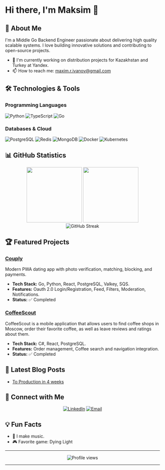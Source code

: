 # Hi there, I'm Maksim 👋

## 🚀 About Me

I'm a Middle Go Backend Engineer passionate about delivering high quality scalable systems. I love building innovative solutions and contributing to open-source projects.

- 🔭 I'm currently working on distribution projects for Kazakhstan and Turkey at Yandex.
- 📫 How to reach me: maxim.r.ivanov@gmail.com

## 🛠️ Technologies & Tools

### Programming Languages
![Python](https://img.shields.io/badge/-Python-3776AB?style=flat-square&logo=python&logoColor=white)
![TypeScript](https://img.shields.io/badge/-TypeScript-3178C6?style=flat-square&logo=typescript&logoColor=white)
![Go](https://img.shields.io/badge/go-%2300ADD8.svg?style=flat-square&logo=go&logoColor=white)

### Databases & Cloud
![PostgreSQL](https://img.shields.io/badge/-PostgreSQL-336791?style=flat-square&logo=postgresql&logoColor=white)
![Redis](https://img.shields.io/badge/redis-%23DD0031.svg?style=flat-square&logo=redis&logoColor=white)
![MongoDB](https://img.shields.io/badge/-MongoDB-47A248?style=flat-square&logo=mongodb&logoColor=white)
![Docker](https://img.shields.io/badge/-Docker-2496ED?style=flat-square&logo=docker&logoColor=white)
![Kubernetes](https://img.shields.io/badge/-Kubernetes-326CE5?style=flat-square&logo=kubernetes&logoColor=white)

## 📊 GitHub Statistics

<div align="center">
  <img height="180em" src="https://github-readme-stats.vercel.app/api?username=Doremi203&show_icons=true&theme=tokyonight&include_all_commits=true&count_private=true"/>
  <img height="180em" src="https://github-readme-stats.vercel.app/api/top-langs/?username=Doremi203&layout=compact&langs_count=7&theme=tokyonight"/>
</div>

<div align="center">
  <img src="https://github-readme-streak-stats.herokuapp.com/?user=Doremi203&theme=tokyonight" alt="GitHub Streak"/>
</div>

## 🏆 Featured Projects

### [Couply](https://github.com/Doremi203/couply)
Modern PWA dating app with photo verification, matching, blocking, and payments.
- **Tech Stack:** Go, Python, React, PostgreSQL, Valkey, SQS.
- **Features:** Oauth 2.0 Login/Registration, Feed, Filters, Moderation, Notifications.
- **Status:** ✅ Completed

### [CoffeeScout](https://github.com/Doremi203/CoffeeScout)
CoffeeScout is a mobile application that allows users to find coffee shops in Moscow, order their favorite coffee, as well as leave reviews and ratings about them.
- **Tech Stack:** C#, React, PostgreSQL.
- **Features:** Order management, Coffee search and navigation integration.
- **Status:** ✅ Completed 

## 📝 Latest Blog Posts
<!-- BLOG-POST-LIST:START -->
<!-- This section can be auto-updated with GitHub Actions -->
- [To Production in 4 weeks](https://www.linkedin.com/posts/maxim-doremi_golang-backend-serverless-activity-7365128183626506240-pwXj?utm_source=share&utm_medium=member_desktop&rcm=ACoAAEagskEBPfk7q7djbPXTfv8D0iPvpFkZz1g)
<!-- BLOG-POST-LIST:END -->

## 🤝 Connect with Me

<div align="center">
  
[![LinkedIn](https://img.shields.io/badge/-LinkedIn-0077B5?style=for-the-badge&logo=linkedin&logoColor=white)](www.linkedin.com/in/maxim-doremi)
[![Email](https://img.shields.io/badge/-Email-D14836?style=for-the-badge&logo=gmail&logoColor=white)](mailto:maxim.r.ivanov@gmail.com)

</div>

## 💡 Fun Facts

- 🎸 I make music.
- 🎮 Favorite game: Dying Light

---

<div align="center">
  <img src="https://komarev.com/ghpvc/?username=Doremi203&color=blue&style=flat-square&label=Profile+Views" alt="Profile views"/>
</div>

---
